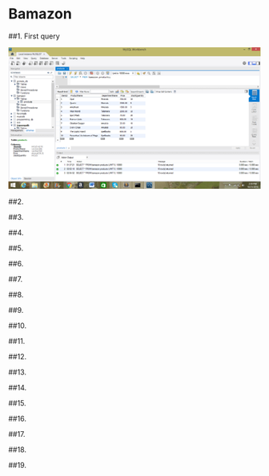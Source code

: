 # Bamazon

##1. First query

![First query](/screenshots/1_first_query.png?raw=true "First query")

##2. 

##3. 

##4. 

##5. 

##6. 

##7. 

##8. 

##9. 

##10. 

##11. 

##12. 

##13. 

##14. 

##15. 

##16. 

##17. 

##18. 

##19. 
